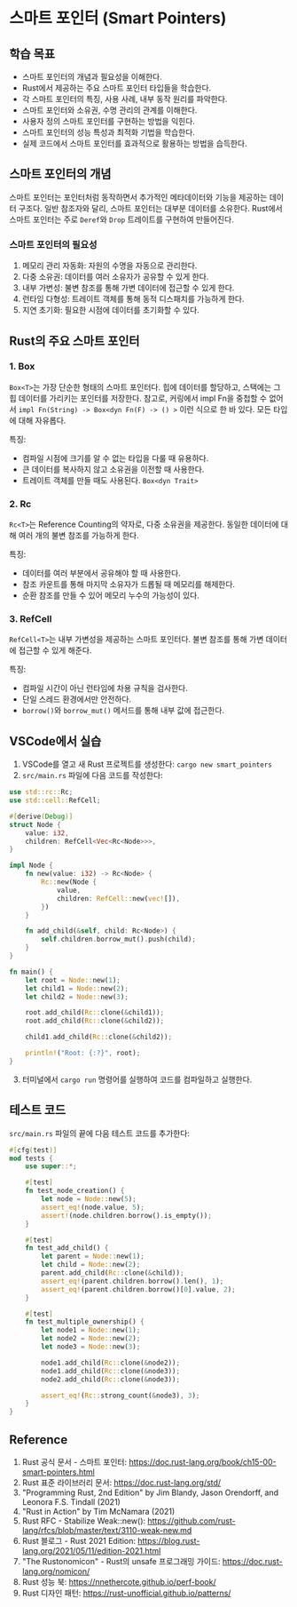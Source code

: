 # 스마트 포인터 (Smart Pointers)

## 학습 목표
- 스마트 포인터의 개념과 필요성을 이해한다.
- Rust에서 제공하는 주요 스마트 포인터 타입들을 학습한다.
- 각 스마트 포인터의 특징, 사용 사례, 내부 동작 원리를 파악한다.
- 스마트 포인터와 소유권, 수명 관리의 관계를 이해한다.
- 사용자 정의 스마트 포인터를 구현하는 방법을 익힌다.
- 스마트 포인터의 성능 특성과 최적화 기법을 학습한다.
- 실제 코드에서 스마트 포인터를 효과적으로 활용하는 방법을 습득한다.

## 스마트 포인터의 개념

스마트 포인터는 포인터처럼 동작하면서 추가적인 메타데이터와 기능을 제공하는 데이터 구조다. 일반 참조자와 달리, 스마트 포인터는 대부분 데이터를 소유한다. Rust에서 스마트 포인터는 주로 `Deref`와 `Drop` 트레이트를 구현하여 만들어진다.

### 스마트 포인터의 필요성

1. 메모리 관리 자동화: 자원의 수명을 자동으로 관리한다.
2. 다중 소유권: 데이터를 여러 소유자가 공유할 수 있게 한다.
3. 내부 가변성: 불변 참조를 통해 가변 데이터에 접근할 수 있게 한다.
4. 런타임 다형성: 트레이트 객체를 통해 동적 디스패치를 가능하게 한다.
5. 지연 초기화: 필요한 시점에 데이터를 초기화할 수 있다.

## Rust의 주요 스마트 포인터

### 1. Box<T>

`Box<T>`는 가장 단순한 형태의 스마트 포인터다. 힙에 데이터를 할당하고, 스택에는 그 힙 데이터를 가리키는 포인터를 저장한다.
참고로, 커링에서 impl Fn을 중첩할 수 없어서 `impl Fn(String) -> Box<dyn Fn(F) -> () >` 이런 식으로 한 바 있다.
모든 타입에 대해 자유롭다.

특징:
- 컴파일 시점에 크기를 알 수 없는 타입을 다룰 때 유용하다.
- 큰 데이터를 복사하지 않고 소유권을 이전할 때 사용한다.
- 트레이트 객체를 만들 때도 사용된다. `Box<dyn Trait>`

### 2. Rc<T>

`Rc<T>`는 Reference Counting의 약자로, 다중 소유권을 제공한다. 동일한 데이터에 대해 여러 개의 불변 참조를 가능하게 한다.

특징:
- 데이터를 여러 부분에서 공유해야 할 때 사용한다.
- 참조 카운트를 통해 마지막 소유자가 드롭될 때 메모리를 해제한다.
- 순환 참조를 만들 수 있어 메모리 누수의 가능성이 있다.

### 3. RefCell<T>

`RefCell<T>`는 내부 가변성을 제공하는 스마트 포인터다. 불변 참조를 통해 가변 데이터에 접근할 수 있게 해준다.

특징:
- 컴파일 시간이 아닌 런타임에 차용 규칙을 검사한다.
- 단일 스레드 환경에서만 안전하다.
- `borrow()`와 `borrow_mut()` 메서드를 통해 내부 값에 접근한다.

## VSCode에서 실습

1. VSCode를 열고 새 Rust 프로젝트를 생성한다: `cargo new smart_pointers`
2. `src/main.rs` 파일에 다음 코드를 작성한다:

```rust
use std::rc::Rc;
use std::cell::RefCell;

#[derive(Debug)]
struct Node {
    value: i32,
    children: RefCell<Vec<Rc<Node>>>,
}

impl Node {
    fn new(value: i32) -> Rc<Node> {
        Rc::new(Node {
            value,
            children: RefCell::new(vec![]),
        })
    }

    fn add_child(&self, child: Rc<Node>) {
        self.children.borrow_mut().push(child);
    }
}

fn main() {
    let root = Node::new(1);
    let child1 = Node::new(2);
    let child2 = Node::new(3);

    root.add_child(Rc::clone(&child1));
    root.add_child(Rc::clone(&child2));

    child1.add_child(Rc::clone(&child2));

    println!("Root: {:?}", root);
}
```

3. 터미널에서 `cargo run` 명령어를 실행하여 코드를 컴파일하고 실행한다.


## 테스트 코드

`src/main.rs` 파일의 끝에 다음 테스트 코드를 추가한다:

```rust
#[cfg(test)]
mod tests {
    use super::*;

    #[test]
    fn test_node_creation() {
        let node = Node::new(5);
        assert_eq!(node.value, 5);
        assert!(node.children.borrow().is_empty());
    }

    #[test]
    fn test_add_child() {
        let parent = Node::new(1);
        let child = Node::new(2);
        parent.add_child(Rc::clone(&child));
        assert_eq!(parent.children.borrow().len(), 1);
        assert_eq!(parent.children.borrow()[0].value, 2);
    }

    #[test]
    fn test_multiple_ownership() {
        let node1 = Node::new(1);
        let node2 = Node::new(2);
        let node3 = Node::new(3);

        node1.add_child(Rc::clone(&node2));
        node1.add_child(Rc::clone(&node3));
        node2.add_child(Rc::clone(&node3));

        assert_eq!(Rc::strong_count(&node3), 3);
    }
}
```

## Reference

1. Rust 공식 문서 - 스마트 포인터: https://doc.rust-lang.org/book/ch15-00-smart-pointers.html
2. Rust 표준 라이브러리 문서: https://doc.rust-lang.org/std/
3. "Programming Rust, 2nd Edition" by Jim Blandy, Jason Orendorff, and Leonora F.S. Tindall (2021)
4. "Rust in Action" by Tim McNamara (2021)
5. Rust RFC - Stabilize Weak::new(): https://github.com/rust-lang/rfcs/blob/master/text/3110-weak-new.md
6. Rust 블로그 - Rust 2021 Edition: https://blog.rust-lang.org/2021/05/11/edition-2021.html
7. "The Rustonomicon" - Rust의 unsafe 프로그래밍 가이드: https://doc.rust-lang.org/nomicon/
8. Rust 성능 북: https://nnethercote.github.io/perf-book/
9. Rust 디자인 패턴: https://rust-unofficial.github.io/patterns/
